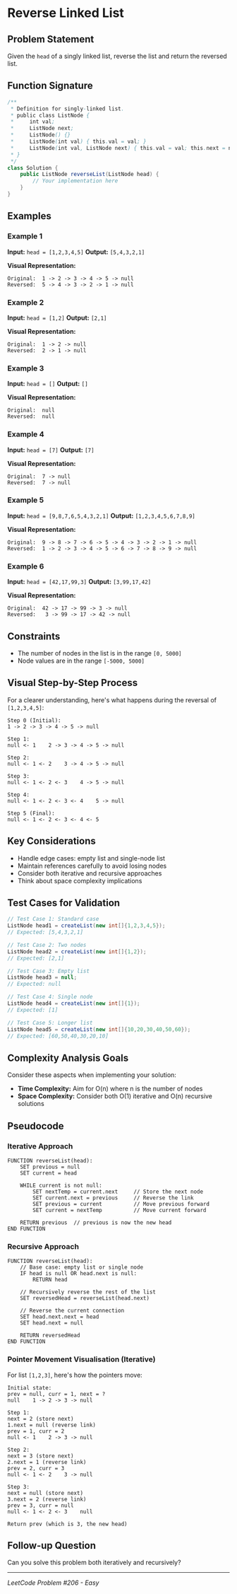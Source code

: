 # Reverse Linked List

## Problem Statement

Given the `head` of a singly linked list, reverse the list and return the reversed list.

## Function Signature

```java
/**
 * Definition for singly-linked list.
 * public class ListNode {
 *     int val;
 *     ListNode next;
 *     ListNode() {}
 *     ListNode(int val) { this.val = val; }
 *     ListNode(int val, ListNode next) { this.val = val; this.next = next; }
 * }
 */
class Solution {
    public ListNode reverseList(ListNode head) {
        // Your implementation here
    }
}
```

## Examples

### Example 1
**Input:** `head = [1,2,3,4,5]`
**Output:** `[5,4,3,2,1]`

**Visual Representation:**
```
Original:  1 -> 2 -> 3 -> 4 -> 5 -> null
Reversed:  5 -> 4 -> 3 -> 2 -> 1 -> null
```

### Example 2
**Input:** `head = [1,2]`
**Output:** `[2,1]`

**Visual Representation:**
```
Original:  1 -> 2 -> null
Reversed:  2 -> 1 -> null
```

### Example 3
**Input:** `head = []`
**Output:** `[]`

**Visual Representation:**
```
Original:  null
Reversed:  null
```

### Example 4
**Input:** `head = [7]`
**Output:** `[7]`

**Visual Representation:**
```
Original:  7 -> null
Reversed:  7 -> null
```

### Example 5
**Input:** `head = [9,8,7,6,5,4,3,2,1]`
**Output:** `[1,2,3,4,5,6,7,8,9]`

**Visual Representation:**
```
Original:  9 -> 8 -> 7 -> 6 -> 5 -> 4 -> 3 -> 2 -> 1 -> null
Reversed:  1 -> 2 -> 3 -> 4 -> 5 -> 6 -> 7 -> 8 -> 9 -> null
```

### Example 6
**Input:** `head = [42,17,99,3]`
**Output:** `[3,99,17,42]`

**Visual Representation:**
```
Original:  42 -> 17 -> 99 -> 3 -> null
Reversed:   3 -> 99 -> 17 -> 42 -> null
```

## Constraints

- The number of nodes in the list is in the range `[0, 5000]`
- Node values are in the range `[-5000, 5000]`

## Visual Step-by-Step Process

For a clearer understanding, here's what happens during the reversal of `[1,2,3,4,5]`:

```
Step 0 (Initial):
1 -> 2 -> 3 -> 4 -> 5 -> null

Step 1:
null <- 1    2 -> 3 -> 4 -> 5 -> null

Step 2:
null <- 1 <- 2    3 -> 4 -> 5 -> null

Step 3:
null <- 1 <- 2 <- 3    4 -> 5 -> null

Step 4:
null <- 1 <- 2 <- 3 <- 4    5 -> null

Step 5 (Final):
null <- 1 <- 2 <- 3 <- 4 <- 5
```

## Key Considerations

- Handle edge cases: empty list and single-node list
- Maintain references carefully to avoid losing nodes
- Consider both iterative and recursive approaches
- Think about space complexity implications

## Test Cases for Validation

```java
// Test Case 1: Standard case
ListNode head1 = createList(new int[]{1,2,3,4,5});
// Expected: [5,4,3,2,1]

// Test Case 2: Two nodes
ListNode head2 = createList(new int[]{1,2});
// Expected: [2,1]

// Test Case 3: Empty list
ListNode head3 = null;
// Expected: null

// Test Case 4: Single node
ListNode head4 = createList(new int[]{1});
// Expected: [1]

// Test Case 5: Longer list
ListNode head5 = createList(new int[]{10,20,30,40,50,60});
// Expected: [60,50,40,30,20,10]
```

## Complexity Analysis Goals

Consider these aspects when implementing your solution:

- **Time Complexity:** Aim for O(n) where n is the number of nodes
- **Space Complexity:** Consider both O(1) iterative and O(n) recursive solutions

## Pseudocode

### Iterative Approach
```
FUNCTION reverseList(head):
    SET previous = null
    SET current = head

    WHILE current is not null:
        SET nextTemp = current.next     // Store the next node
        SET current.next = previous     // Reverse the link
        SET previous = current          // Move previous forward
        SET current = nextTemp          // Move current forward

    RETURN previous  // previous is now the new head
END FUNCTION
```

### Recursive Approach
```
FUNCTION reverseList(head):
    // Base case: empty list or single node
    IF head is null OR head.next is null:
        RETURN head

    // Recursively reverse the rest of the list
    SET reversedHead = reverseList(head.next)

    // Reverse the current connection
    SET head.next.next = head
    SET head.next = null

    RETURN reversedHead
END FUNCTION
```

### Pointer Movement Visualisation (Iterative)

For list `[1,2,3]`, here's how the pointers move:

```
Initial state:
prev = null, curr = 1, next = ?
null    1 -> 2 -> 3 -> null

Step 1:
next = 2 (store next)
1.next = null (reverse link)
prev = 1, curr = 2
null <- 1    2 -> 3 -> null

Step 2:
next = 3 (store next)
2.next = 1 (reverse link)
prev = 2, curr = 3
null <- 1 <- 2    3 -> null

Step 3:
next = null (store next)
3.next = 2 (reverse link)
prev = 3, curr = null
null <- 1 <- 2 <- 3    null

Return prev (which is 3, the new head)
```

## Follow-up Question

Can you solve this problem both iteratively and recursively?

---

*LeetCode Problem #206 - Easy*